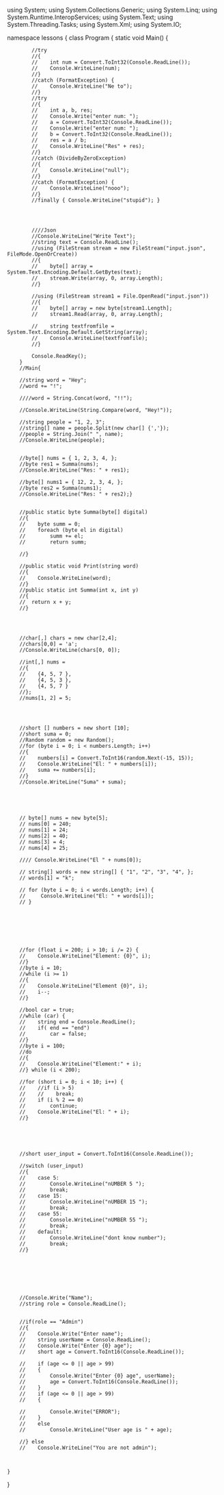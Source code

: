using System;
using System.Collections.Generic;
using System.Linq;
using System.Runtime.InteropServices;
using System.Text;
using System.Threading.Tasks;
using System.Xml;
using System.IO;

namespace lessons
{
    class Program
    {
        static void Main()
        {




            //try
            //{
            //    int num = Convert.ToInt32(Console.ReadLine());
            //    Console.WriteLine(num);
            //}
            //catch (FormatException) {
            //    Console.WriteLine("Ne to");
            //}
            //try
            //{
            //    int a, b, res;
            //    Console.Write("enter num: ");
            //    a = Convert.ToInt32(Console.ReadLine());
            //    Console.Write("enter num: ");
            //    b = Convert.ToInt32(Console.ReadLine());
            //    res = a / b;
            //    Console.WriteLine("Res" + res);
            //}
            //catch (DivideByZeroException)
            //{
            //    Console.WriteLine("null");
            //}
            //catch (FormatException) {
            //    Console.WriteLine("nooo");
            //}
            //finally { Console.WriteLine("stupid"); }




            ////Json
            //Console.WriteLine("Write Text");
            //string text = Console.ReadLine();
            //using (FileStream stream = new FileStream("input.json", FileMode.OpenOrCreate))
            //{
            //    byte[] array = System.Text.Encoding.Default.GetBytes(text);
            //    stream.Write(array, 0, array.Length);
            //}

            //using (FileStream stream1 = File.OpenRead("input.json"))
            //{
            //    byte[] array = new byte[stream1.Length];
            //    stream1.Read(array, 0, array.Length);

            //    string textfromfile = System.Text.Encoding.Default.GetString(array);
            //    Console.WriteLine(textfromfile);
            //}

            Console.ReadKey();
        }
        //Main{

        //string word = "Hey";
        //word += "!";

        ////word = String.Concat(word, "!!");

        //Console.WriteLine(String.Compare(word, "Hey!"));

        //string people = "1, 2, 3";
        //string[] name = people.Split(new char[] {','});
        //people = String.Join(" ", name);
        //Console.WriteLine(people);


        //byte[] nums = { 1, 2, 3, 4, };
        //byte res1 = Summa(nums);
        //Console.WriteLine("Res: " + res1);

        //byte[] nums1 = { 12, 2, 3, 4, };
        //byte res2 = Summa(nums1);
        //Console.WriteLine("Res: " + res2);}


        //public static byte Summa(byte[] digital)
        //{
        //    byte summ = 0;
        //    foreach (byte el in digital)  
        //        summ += el;
        //        return summ;

        //}

        //public static void Print(string word)
        //{
        //    Console.WriteLine(word);
        //}
        //public static int Summa(int x, int y)
        //{
        //  return x + y;
        //}




        //char[,] chars = new char[2,4];
        //chars[0,0] = 'a';
        //Console.WriteLine(chars[0, 0]);

        //int[,] nums = 
        //{
        //    {4, 5, 7 },
        //    {4, 5, 3 },
        //    {4, 5, 7 }
        //};
        //nums[1, 2] = 5;




        //short [] numbers = new short [10];
        //short suma = 0;
        //Random random = new Random();
        //for (byte i = 0; i < numbers.Length; i++)
        //{
        //    numbers[i] = Convert.ToInt16(random.Next(-15, 15));
        //    Console.WriteLine("El: " + numbers[i]);
        //    suma += numbers[i];
        //}
        //Console.WriteLine("Suma" + suma);





        // byte[] nums = new byte[5];
        // nums[0] = 240;
        // nums[1] = 24;
        // nums[2] = 40;
        // nums[3] = 4;
        // nums[4] = 25;

        //// Console.WriteLine("El " + nums[0]);

        // string[] words = new string[] { "1", "2", "3", "4", };
        // words[1] = "k";

        // for (byte i = 0; i < words.Length; i++) {
        //     Console.WriteLine("El: " + words[i]);
        // }







        //for (float i = 200; i > 10; i /= 2) {
        //    Console.WriteLine("Element: {0}", i);
        //}
        //byte i = 10;
        //while (i >= 1)
        //{
        //    Console.WriteLine("Element {0}", i);
        //    i--;
        //}

        //bool car = true;
        //while (car) { 
        //    string end = Console.ReadLine();
        //    if( end == "end")
        //        car = false;
        //}
        //byte i = 100;
        //do
        //{
        //    Console.WriteLine("Element:" + i);
        //} while (i < 200);

        //for (short i = 0; i < 10; i++) {
        //    //if (i > 5)
        //    //    break;
        //    if (i % 2 == 0)
        //        continue;
        //    Console.WriteLine("El: " + i);
        //}





        //short user_input = Convert.ToInt16(Console.ReadLine());

        //switch (user_input)
        //{
        //    case 5:
        //        Console.WriteLine("nUMBER 5 ");
        //        break;
        //    case 15:
        //        Console.WriteLine("nUMBER 15 ");
        //        break;
        //    case 55:
        //        Console.WriteLine("nUMBER 55 ");
        //        break;
        //    default: 
        //        Console.WriteLine("dont know number");
        //        break;
        //}







        //Console.Write("Name");
        //string role = Console.ReadLine();


        //if(role == "Admin")
        //{
        //    Console.Write("Enter name");
        //    string userName = Console.ReadLine();
        //    Console.Write("Enter {0} age");
        //    short age = Convert.ToInt16(Console.ReadLine());   

        //    if (age <= 0 || age > 99)
        //    {
        //        Console.Write("Enter {0} age", userName);
        //        age = Convert.ToInt16(Console.ReadLine());
        //    }
        //    if (age <= 0 || age > 99)
        //    {

        //        Console.Write("ERROR");
        //    }
        //    else
        //        Console.WriteLine("User age is " + age);

        //} else
        //    Console.WriteLine("You are not admin");



    }
}
